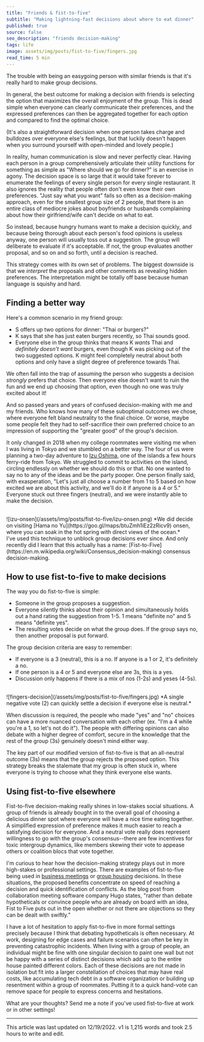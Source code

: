 ```yaml
---
title: "Friends & fist-to-five"
subtitle: "Making lightning-fast decisions about where to eat dinner"
published: true
source: false
seo_description: "friends decision-making"
tags: life
image: assets/img/posts/fist-to-five/fingers.jpg
read_time: 5 min
---
```


The trouble with being an easygoing person with similar friends is that it's really hard to make group decisions. 

In general, the best outcome for making a decision with friends is selecting the option that maximizes the overall enjoyment of the group. This is dead simple when everyone can clearly communicate their preferences, and the expressed preferences can then be aggregated together for each option and compared to find the optimal choice. 

(It's also a straightforward decision when one person takes charge and bulldozes over everyone else's feelings, but that luckily doesn't happen when you surround yourself with open-minded and lovely people.)

In reality, human communication is slow and never perfectly clear. Having each person in a group comprehensively articulate their utility functions for something as simple as "Where should we go for dinner?" is an exercise in agony. The decision space is so large that it would take forever to enumerate the feelings of every single person for every single restaurant. It also ignores the reality that people often don't even know their own preferences. "Just say what you want" fails so often as a decision-making approach, even for the smallest group size of 2 people, that there is an entire class of mediocre jokes about boyfriends or husbands complaining about how their girlfriend/wife can't decide on what to eat. 

So instead, because hungry humans want to make a decision quickly, and because being thorough about each person's food opinions is useless anyway, one person will usually toss out a suggestion. The group will deliberate to evaluate if it's acceptable. If not, the group evaluates another proposal, and so on and so forth, until a decision is reached.

This strategy comes with its own set of problems. The biggest downside is that we _interpret_ the proposals and other comments as revealing hidden preferences. The interpretation might be totally off base because human language is squishy and hard. 

## Finding a better way

Here's a common scenario in my friend group:
- S offers up two options for dinner: "Thai or burgers?"
- K says that she has just eaten burgers recently, so Thai sounds good.
- Everyone else in the group thinks that means K _wants_ Thai and _definitely doesn't want_ burgers, even though K was picking out of the two suggested options. K might feel completely neutral about both options and only have a slight degree of preference towards Thai.

We often fall into the trap of assuming the person who suggests a decision _strongly_ prefers that choice. Then everyone else doesn't want to ruin the fun and we end up choosing that option, even though no one was truly excited about it!

And so passed years and years of confused decision-making with me and my friends. Who knows how many of these suboptimal outcomes we chose, where everyone felt bland neutrality to the final choice. Or worse, maybe some people felt they had to self-sacrifice their own preferred choice to an impression of supporting the "greater good" of the group's decision. 

It only changed in 2018 when my college roommates were visiting me when I was living in Tokyo and we stumbled on a better way. The four of us were planning a two-day adventure to [Izu Oshima](http://tokyoislands.jp/category/oshima), one of the islands a few hours ferry-ride from Tokyo. We struggled to commit to  activities on the island, circling endlessly on whether we should do this or that. No one wanted to say no to any of the ideas and be the party pooper. One person finally said, with exasperation, "Let's just all choose a number from 1 to 5 based on how excited we are about this activity, and we'll do it if anyone is a 4 or 5." Everyone stuck out three fingers (neutral), and we were instantly able to make the decision. 

<br />
![izu-onsen](/assets/img/posts/fist-to-five/izu-onsen.png)
*We did decide on visiting [Hama no Yu](https://goo.gl/maps/btuZmh1iEz2zRicv9) onsen, where you can soak in the hot spring with direct views of the ocean.*
<br />
I've used this technique to unblock group decisions ever since. And only recently did I learn that this actually has a name: [Fist-to-Five](https://en.m.wikipedia.org/wiki/Consensus_decision-making) consensus decision-making.

## How to use fist-to-five to make decisions

The way you do fist-to-five is simple:
- Someone in the group proposes a suggestion.
- Everyone silently thinks about their opinion and simultaneously holds out a hand rating the suggestion from 1-5. 1 means "definite no" and 5 means "definite yes".
- The resulting votes decide on what the group does. If the group says no, then another proposal is put forward.

The group decision criteria are easy to remember:
- If everyone is a 3 (neutral), this is a no. If anyone is a 1 or 2, it's definitely a no.
- If one person is a 4 or 5 and everyone else are 3s, this is a yes.
- Discussion only happens if there is a mix of nos (1-2s) and yeses (4-5s).

<br />
![fingers-decision](/assets/img/posts/fist-to-five/fingers.jpg)
*A single negative vote (2) can quickly settle a decision if everyone else is neutral.*
<br />

When discussion is required, the people who made "yes" and "no" choices can have a more nuanced conversation with each other (ex. "I'm a 4 while you're a 1, so let's not do it"). The people with differing opinions can also debate with a higher degree of comfort, secure in the knowledge that the rest of the group (3s) genuinely doesn't mind either way.

The key part of our modified version of fist-to-five is that an all-neutral outcome (3s) means that the group rejects the proposed option. This strategy breaks the stalemate that my group is often stuck in, where everyone is trying to choose what they think everyone else wants.

## Using fist-to-five elsewhere

Fist-to-five decision-making really shines in low-stakes social situations. A group of friends is already bought in to the overall goal of choosing a delicious dinner spot where everyone will have a nice time eating together. A simplified expression of preference makes it much easier to reach a satisfying decision for everyone. And a neutral vote really does represent willingness to go with the group's consensus--there are few incentives for toxic intergroup dynamics, like members skewing their vote to appease others or coalition blocs that vote together.

I'm curious to hear how the decision-making strategy plays out in more high-stakes or professional settings. There are examples of fist-to-five being used in [business meetings](https://www.hugo.team/blog/fist-to-five-voting) or [group housing](https://supernuclear.substack.com/p/making-decisions-efficiently-fist) decisions. In these situations, the proposed benefits concentrate on speed of reaching a decision and quick identification of conflicts. As the blog post from collaboration meeting software company Hugo states, "rather than debate hypotheticals or convince people who are already on board with an idea, Fist to Five puts out in the open whether or not there are objections so they can be dealt with swiftly."

I have a lot of hesitation to apply fist-to-five in more formal settings precisely because I think that debating hypotheticals is often necessary. At work, designing for edge cases and failure scenarios can often be key in preventing catastrophic incidents. When living with a group of people, an individual might be fine with one singular decision to paint one wall but not be happy with a series of distinct decisions which add up to the entire house painted different colors. Each of these decisions are not made in isolation but fit into a larger constellation of choices that may have real costs, like accumulating tech debt in a software organization or building up resentment within a group of roommates. Putting it to a quick hand-vote can remove space for people to express concerns and hesitations.

What are your thoughts? Send me a note if you've used fist-to-five at work or in other settings!

<hr class="section-divider" />

<footer>This article was last updated on 12/19/2022. v1 is 1,215 words and took 2.5 hours to write and edit.</footer>